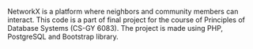 NetworkX is a platform where neighbors and community members can interact. This code is a part of final project for the course of Principles of Database Systems (CS-GY 6083). The project is made using PHP, PostgreSQL and Bootstrap library.
